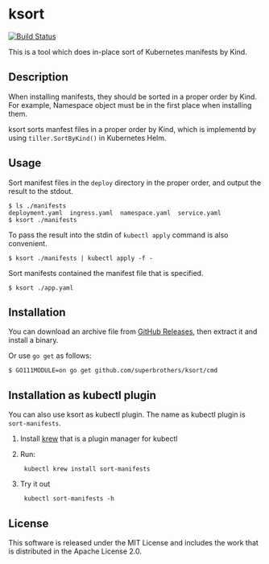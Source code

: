 # ksort

[![Build Status](https://travis-ci.org/superbrothers/ksort.svg?branch=master)](https://travis-ci.org/superbrothers/ksort)

This is a tool which does in-place sort of Kubernetes manifests by Kind.

## Description

When installing manifests, they should be sorted in a proper order by Kind. For example, Namespace object must be in the first place when installing them.

ksort sorts manfest files in a proper order by Kind, which is implementd by using `tiller.SortByKind()` in Kubernetes Helm.

## Usage

Sort manifest files in the `deploy` directory in the proper order, and output the result to the stdout.

```
$ ls ./manifests
deployment.yaml  ingress.yaml  namespace.yaml  service.yaml
$ ksort ./manifests
```

To pass the result into the stdin of `kubectl apply` command is also convenient.

```
$ ksort ./manifests | kubectl apply -f -
```

Sort manifests contained the manifest file that is specified.
```
$ ksort ./app.yaml
```

## Installation

You can download an archive file from [GitHub Releases](https://github.com/superbrothers/ksort/releases), then extract it and install a binary.

Or use `go get` as follows:

```
$ GO111MODULE=on go get github.com/superbrothers/ksort/cmd
```

## Installation as kubectl plugin

You can also use ksort as kubectl plugin. The name as kubectl plugin is `sort-manifests`.

1. Install [krew](https://github.com/GoogleContainerTools/krew) that is a plugin manager for kubectl
2. Run:

        kubectl krew install sort-manifests

3. Try it out

        kubectl sort-manifests -h

## License

This software is released under the MIT License and includes the work that is distributed in the Apache License 2.0.
